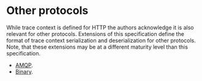 # Other protocols

While trace context is defined for HTTP the authors acknowledge it is also relevant
for other protocols. Extensions of this specification define the format of trace
context serialization and deserialization for other protocols. Note, that these
extensions may be at a different maturity level than this specification.


- [AMQP](https://w3c.github.io/trace-context/extension-amqp.html).
- [Binary](https://w3c.github.io/trace-context/extension-binary.html).